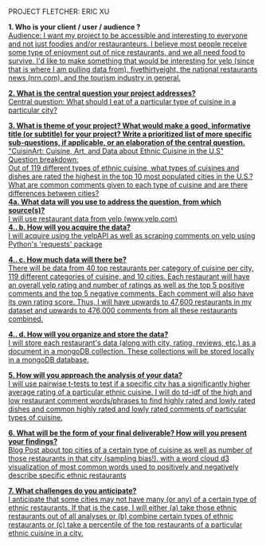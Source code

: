 PROJECT FLETCHER: ERIC XU

<b>1.  Who is your client / user / audience ?</b>
<br><u>Audience:
I want my project to be accessible and interesting to everyone and not just foodies and/or restauranteurs.  I believe most people receive some type of enjoyment out of nice restaurants, and we all need food to survive.   I'd like to make something that would be interesting for yelp (since that is where I am pulling data from), fivethirtyeight, the national restaurants news (nrn.com), and the tourism industry in general.

<b>2.  What is the central question your project addresses?</b>
<br><u>Central question:</u>
What should I eat of a particular type of cuisine in a particular city?

<b>3.  What is theme of your project?
What would make a good, informative title (or subtitle) for your project?
Write a prioritized list of more specific sub-questions, if applicable, or an elaboration of the central question.</b>
<br>"CuisinArt: Cuisine, Art, and Data about Ethnic Cuisine in the U.S"
<br>Question breakdown:
<br>Out of 119 different types of ethnic cuisine, what types of cuisines and dishes are rated the highest in the top 10 most populated cities in the U.S.?  What are common comments given to each type of cuisine and are there differences between cities?
<br>
<b>4a. What data will you use to address the question, from which source(s)?</b>
<br>I will use restaurant data from yelp (www.yelp.com)
<br>
<b>4.. b. How will you acquire the data?</b>
<br>I will acquire using the yelpAPI as well as scraping comments on yelp using Python's 'requests' package

<b>4.. c. How much data will there be?</b>
<br>There will be data from 40 top restaurants per category of cuisine per city, 119 different categories of cuisine, and 
10 cities.  Each restaurant will have an overall yelp rating and number of ratings as well as the top 5 positive comments and the top 5 negative comments.  Each comment will also have its own rating score.  Thus, I will have upwards to 47,600 restaurants in my dataset and upwards to 476,000 comments from all these restaurants combined.

<b>4.. d. How will you organize and store the data?</b><br>
I will store each restaurant's data (along with city, rating, reviews, etc.) as a document in a mongoDB collection.  These collections will be stored locally in a mongoDB database.

<b>5.  How will you approach the analysis of your data? </b><br>
I will use pairwise t-tests to test if a specific city has a significantly higher average rating of a particular ethnic cuisine.  I will do td-idf of the high and low restaurant comment words/phrases to find highly rated and lowly rated dishes and common highly rated and lowly rated comments of particular types of cuisine.

<b>6.  What will be the form of your final deliverable? How will you present your findings? </b><br>
Blog Post about top cities of a certain type of cuisine as well as number of those restaurants in that city (sampling bias!).  with a word cloud d3 visualization of most common words used to positively and negatively describe specific ethnic restaurants

<b>7.  What challenges do you anticipate? </b><br>
I anticipate that some cities may not have many (or any) of a certain type of ethnic restaurants.  If that is the case, I will either (a) take those ethnic restaurants out of all analyses or (b) combine certain types of ethnic restaurants or (c) take a percentile of the top restaurants of a particular ethnic cuisine in a city.



